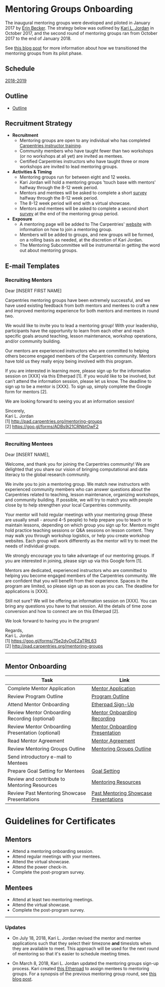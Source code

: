 # Mentoring Groups Onboarding

The inaugural mentoring groups were developed and piloted in January 2017 by [Erin Becker](https://github.com/ErinBecker). 
The strategy below was outlined by [Kari L. Jordan](https://github.com/kariljordan) in October 2017, and the second round of mentoring groups ran from October 2017 to the end of January 2018.

See [this blog post](http://www.datacarpentry.org/blog/mentorship-wrap-up/) for more information about how we transitioned the mentoring groups from its pilot phase.

## Schedule
[2018-2019](https://github.com/carpentries/mentoring/blob/master/mentoring-groups/2018-2019-schedule.md)

## Outline

+ [Outline](https://github.com/carpentries/mentoring/blob/master/mentoring-groups/program-outline.md)

## Recruitment Strategy

+ **Recruitment**
  + Mentoring groups are open to any individual who has completed [Carpentries instructor training](https://carpentries.github.io/instructor-training/).
  + Community members who have taught fewer than two workshops (or no workshops at all yet) are invited as mentees.
  + Certified Carpentries instructors who have taught three or more workshops are invited to lead mentoring groups.
+ **Activities & Timing**
  + Mentoring groups run for between eight and 12 weeks.
  + Kari Jordan will hold a mentoring groups 'touch base with mentors' halfway through the 8-12 week period.
  + Mentors and mentees will be asked to complete a short [survey](https://goo.gl/forms/BOxgiKy99kVec07j2) halfway through the 8-12 week period.
  + The 8-12 week period will end with a virtual showcase.
  + Mentors and mentees will be asked to complete a second short [survey](https://goo.gl/forms/I36OUFXGAofLps8E3) at the end of the mentoring group period.
+ **Exposure**
  + A mentoring page will be added to The Carpentries' [website](https://carpentries.org) with information on how to join a mentoring group.
  + Members will be added to groups, and new groups will be formed, on a rolling basis as needed, at the discretion of Kari Jordan.
  + The Mentoring Subcommittee will be instrumental in getting the word out about mentoring groups.

## E-mail Templates
### Recruiting Mentors

Dear [INSERT FIRST NAME]

Carpentries mentoring groups have been extremely successful, and we have used existing feedback from both mentors and mentees to craft a new and improved mentoring experience for both mentors and mentees in round two.

We would like to invite you to lead a mentoring group! With your leadership, participants have the opportunity to learn from each other and reach specific goals around teaching, lesson maintenance, workshop operations, and/or community building.

Our mentors are experienced instructors who are committed to helping others become engaged members of the Carpentries community. Mentors have told us they really enjoy being involved with this program. 
                   
If you are interested in learning more, please sign up for the information session on [XXX] via this Etherpad [1]. If you would like to be involved, but can’t attend the information session, please let us know. The deadline to sign up to be a mentor is [XXX]. To sign up, simply complete the Google form for mentors [2].
                                     
We are looking forward to seeing you at an information session!
                   
Sincerely,  
Kari L. Jordan   
[1] http://pad.carpentries.org/mentoring-groups  
[2] https://goo.gl/forms/ADBs9i21CRNbtOwF2   

____________________________________________________________________________

### Recruiting Mentees

Dear [INSERT NAME],

Welcome, and thank you for joining the Carpentries community! We are delighted that you share our vision of bringing computational and data literacy to the global research community.

We invite you to join a mentoring group. We match new instructors with experienced community members who can answer questions about the Carpentries related to teaching, lesson maintenance, organizing workshops, and community building. If possible, we will try to match you with people close by to help strengthen your local Carpentries community.

Your mentor will hold regular meetings with your mentoring group (these are usually small - around 4-5 people) to help prepare you to teach or to maintain lessons, depending on which group you sign up for. Mentors might hold practice teaching sessions or Q&A sessions on lesson content. They may walk you through workshop logistics, or help you create workshop websites. Each group will work differently as the mentor will try to meet the needs of individual groups.

We strongly encourage you to take advantage of our mentoring groups. If you are interested in joining, please sign up via this Google form [1].

Mentors are dedicated, experienced instructors who are committed to helping you become engaged members of the Carpentries community. We are confident that you will benefit from their experience. Spaces in the program are limited, so please sign up as soon as you can. The deadline for applications is [XXX].

Still not sure? We will be offering an information session on [XXX]. You can bring any questions you have to that session. All the details of time zone conversion and how to connect are on this Etherpad [2]. 

We look forward to having you in the program!

Regards,  
Kari L. Jordan   
[1] https://goo.gl/forms/75e2dyOoEZaTRtL63  
[2] http://pad.carpentries.org/mentoring-groups   
____________________________________________________________________________

## Mentor Onboarding 

| Task  | Link  |
|---|---|
| Complete Mentor Application  | [Mentor Application](https://docs.google.com/forms/d/e/1FAIpQLSfXySJkJrl4uVQyyUmohBnBGlJMfPj7Mis0JqU-awOHvGug2A/viewform)  |
| Review Program Outline | [Program Outline](https://github.com/carpentries/mentoring/blob/master/mentoring-groups/program-outline.md)|
| Attend Mentor Onboarding  |[Etherpad Sign-Up](https://pad.carpentries.org/carpentries-mentors)
| Review Mentor Onboarding Recording (optional) | [Mentor Onboarding Recording](https://carpentries.zoom.us/recording/share/_wbDBrHDTD_IBp4Gqnso-q6-GBVrhCV2w12OzpDIk5ywIumekTziMw)   |
| Review Mentor Onboarding Presentation (optional) | [Mentor Onboarding Presentation](https://docs.google.com/presentation/d/1QSA-lLtWPDLD4uewe2ekl3fd9CYCB-NGSFAvmUKu6Co/edit?usp=sharing) |
| Read Mentor Agreement | [Mentor Agreement](https://github.com/carpentries/mentoring/blob/master/mentoring-groups/mentor-agreement.md)  
| Review Mentoring Groups Outline | [Mentoring Groups Outline](https://docs.carpentries.org/topic_folders/instructor_development/mentoring_groups.html#mentoring-groups-outline)  |
| Send introductory e-mail to Mentees |
| Prepare Goal Setting for Mentees | [Goal Setting](http://www.hr.virginia.edu/uploads/documents/media/Writing_SMART_Goals.pdf)|
| Review and contribute to Mentoring Resources | [Mentoring Resources](https://github.com/carpentries/mentoring/tree/master/mentoring-groups/resources)  |
| Review Past Mentoring Showcase Presentations | [Past Mentoring Showcase Presentations](https://drive.google.com/drive/folders/1Gybuvqa-Srwlz99Go5n5vfBvJ8V8lJcM)  |

# Guidelines for Certificates

## Mentors
- Attend a mentoring onboarding session.
- Attend regular meetings with your mentees.
- Attend the virtual showcase.
- Attend the power check-in.
- Complete the post-program survey.

## Mentees
- Attend at least two mentoring meetings.
- Attend the virtual showcase.
- Complete the post-program survey.
____________________________________________________________________________
### Updates
+ On July 18, 2018, Kari L. Jordan revised the mentor and mentee applications such that they select their timezone **and** timeslots when they are available to meet. This approach will be used for the next round of mentoring so that it's easier to schedule meeting times.

+ On March 8, 2018, Kari L. Jordan updated the mentoring groups sign-up process. Kari created [this Etherpad](http://pad.carpentries.org/mentoring-groups) to assign mentees to mentoring groups. For a synopsis of the previous mentoring group round, see [this blog post](http://www.datacarpentry.org/blog/Mentoring-Groups-Virtual-Showcase/).

